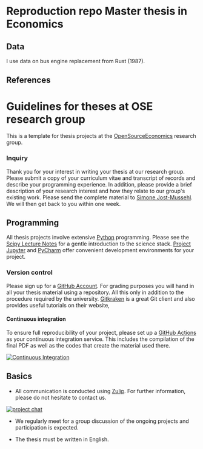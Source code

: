 # Reproduction repo Master thesis in Economics

## Data

I use data on bus engine replacement from Rust (1987).

## References

# Guidelines for theses at OSE research group

This is a template for thesis projects at the [OpenSourceEconomics](https://github.com/OpenSourceEconomics) research group.

### Inquiry

Thank you for your interest in writing your thesis at our research group. Please submit a copy of your curriculum vitae and transcript of records and describe your programming experience. In addition, please provide a brief description of your research interest and how they relate to our group's existing work. Please send the complete material to [Simone Jost-Mussehl](https://www.iame.uni-bonn.de/people/jost-mussehl). We will then get back to you within one week.

## Programming

All thesis projects involve extensive [Python](https://www.python.org) programming. Please see the [Scipy Lecture Notes](https://scipy-lectures.org/) for a gentle introduction to the science stack. [Project Jupyter](https://jupyter.org) and  [PyCharm](https://www.jetbrains.com/pycharm) offer convenient development environments for your project.

### Version control

Please sign up for a [GitHub Account](http://github.com). For grading purposes you will hand in all your thesis material using a repository. All this only in addition to the procedure required by the university. [Gitkraken](https://www.gitkraken.com/git-client) is a great Git client and also provides useful tutorials on their website,

#### Continuous integration

To ensure full reproducibility of your project, please set up a [GitHub Actions](https://help.github.com/en/actions) as your continuous integration service. This includes the compilation of the final PDF as well as the codes that create the material used there.

[![Continuous Integration](https://github.com/HumanCapitalAnalysis/template-thesis-project/workflows/Continuous%20Integration/badge.svg)](https://github.com/HumanCapitalAnalysis/template-thesis-project/actions)

## Basics

* All communication is conducted using [Zulip](https://zulipchat.com/). For further information, please do not hesitate to contact us.

[![project chat](https://img.shields.io/badge/zulip-join_chat-brightgreen.svg)](https://hca.zulipchat.com/)

* We regularly meet for a group discussion of the ongoing projects and participation is expected.

* The thesis must be written in English.